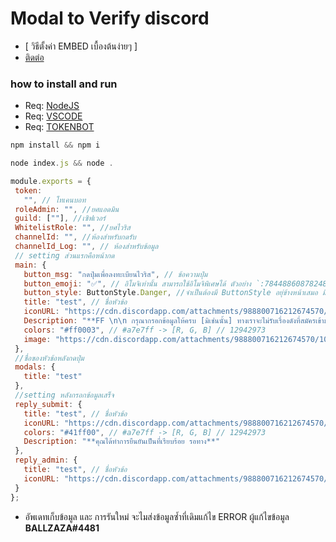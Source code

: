 ﻿# Modal to Verify discord
+ [ วิธีตั้งค่า EMBED เบื้องต้นง่ายๆ ]
+ [ติดต่อ](https://discord.gg/AypUvAdDHs)

### how to install and run 
 + Req: [NodeJS](https://nodejs.org/en/download)
 + Req: [VSCODE](https://code.visualstudio.com/download)
 + Req: [TOKENBOT](https://discord.com/developers/)
 
 
```js
npm install && npm i

node index.js && node .
```
 ```js 
module.exports = {
  token:
    "", // โทเคนบอท
  roleAdmin: "", //ยศแอดมิน
  guild: [""], //เซิฟเวอร์
  WhitelistRole: "", //ยศไวริส
  channelId: "", //ห้องสำหรับกดรับ
  channelId_Log: "", // ห้องสำหรับข้อมูล
  // setting ส่วนแรกคือหน้ากด
  main: {
    button_msg: "กดปุ่มเพื่อลงทะเบียนไวริส", // ข้อความปุ่ม
    button_emoji: "✅", // อิโมจิเท่านั้น สามารถใช้อิโมจิพิเศษได้ ตัวอย่าง `:784488608782483477:`
    button_style: ButtonStyle.Danger, //จำเป็นต้องมี ButtonStyle อยุ่ข้างหน้าเสมอ มีทั้งหมด 4สี ได้แก่ Primary สีน้ำเงิน , Secondary = เทา , Success = เขียว ,Danger =แดง 
    title: "test", // ชื่อหัวข้อ
    iconURL: "https://cdn.discordapp.com/attachments/988800716212674570/1082762974520946758/logo.png", // รูปไอคอน
    Description: "**FF \n\n กรุณากรอกข้อมูลให้ครบ [มิเช่นนั้น] ทางเราจะไม่รับเรื่องดังที่สมัครเข้ามา**", // คำอธิบาย
    colors: "#ff0003", // #a7e7ff -> [R, G, B] // 12942973
    image: "https://cdn.discordapp.com/attachments/988800716212674570/1082762974520946758/logo.png", // รูปหลัก
  },
  //ชื่อของหัวข้อหลังกดปุ่ม
  modals: {
    title: "test"
  },
  //setting หลังกรอกข้อมูลเสร็จ
  reply_submit: {
    title: "test", // ชื่อหัวข้อ
    iconURL: "https://cdn.discordapp.com/attachments/988800716212674570/1082762974520946758/logo.png", // รูปไอคอน
    colors: "#41ff00", // #a7e7ff -> [R, G, B] // 12942973
    Description: "**คุณได้ทำการยืนยันเป็นที่เรียบร้อย รอทาง**"
  },
  reply_admin: {
    title: "test", // ชื่อหัวข้อ
    iconURL: "https://cdn.discordapp.com/attachments/988800716212674570/1082762974520946758/logo.png", // รูปไอคอน
  }
};
 ```
 
 
 + อัพเดทเก็บข้อมูล และ การรันใหม่ จะไมส่งข้อมูลซ้ำที่เดิมแก้ไข ERROR
 ผู้แก้ไขข้อมูล **BALLZAZA#4481**
